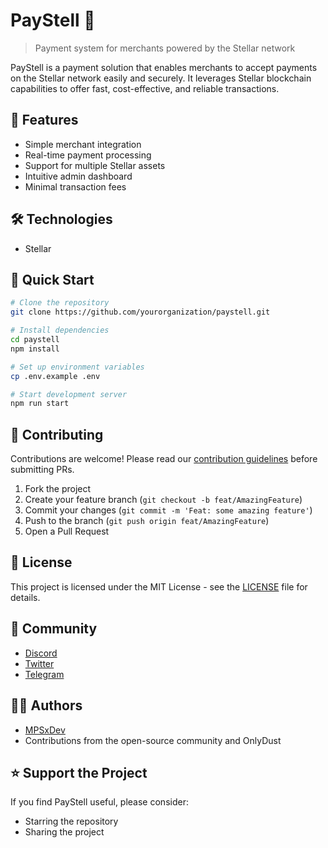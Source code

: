 # PayStell 💫

> Payment system for merchants powered by the Stellar network

PayStell is a payment solution that enables merchants to accept payments on the Stellar network easily and securely. It leverages Stellar blockchain capabilities to offer fast, cost-effective, and reliable transactions.

## 🚀 Features

- Simple merchant integration
- Real-time payment processing
- Support for multiple Stellar assets
- Intuitive admin dashboard
- Minimal transaction fees

## 🛠️ Technologies

- Stellar

## 🏁 Quick Start

```bash
# Clone the repository
git clone https://github.com/yourorganization/paystell.git

# Install dependencies
cd paystell
npm install

# Set up environment variables
cp .env.example .env

# Start development server
npm run start
```

## 🤝 Contributing

Contributions are welcome! Please read our [contribution guidelines](CONTRIBUTING.md) before submitting PRs.

1. Fork the project
2. Create your feature branch (`git checkout -b feat/AmazingFeature`)
3. Commit your changes (`git commit -m 'Feat: some amazing feature'`)
4. Push to the branch (`git push origin feat/AmazingFeature`)
5. Open a Pull Request

## 📄 License

This project is licensed under the MIT License - see the [LICENSE](LICENSE) file for details.

## 💬 Community

- [Discord]( )
- [Twitter]( )
- [Telegram]( )

## 🧑‍💻 Authors
- [MPSxDev](https://github.com/MPSxDev)
- Contributions from the open-source community and OnlyDust

## ⭐ Support the Project

If you find PayStell useful, please consider:
- Starring the repository
- Sharing the project
